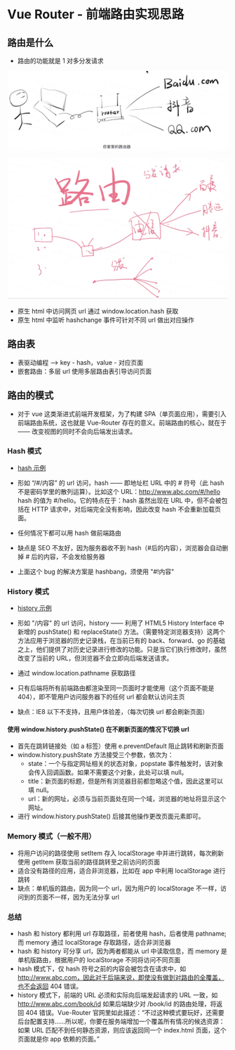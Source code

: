 # Vue Router - 前端路由实现思路

## 路由是什么

* 路由的功能就是 1 对多分发请求

![image](../images4/147/01.png)

![image](../images4/147/02.png)

* 原生 html 中访问网页 url 通过 window.location.hash 获取
* 原生 html 中监听 hashchange 事件可针对不同 url  做出对应操作

## 路由表

* 表驱动编程 --> key - hash，value - 对应页面
* 嵌套路由：多层 url 使用多层路由表引导访问页面

## 路由的模式

* 对于 vue 这类渐进式前端开发框架，为了构建 SPA（单页面应用），需要引入前端路由系统，这也就是 Vue-Router 存在的意义。前端路由的核心，就在于 —— 改变视图的同时不会向后端发出请求。

### Hash 模式

* [hash 示例](https://codesandbox.io/s/x3nxq950ko) 

* 形如 “/#/内容” 的 url 访问，hash —— 即地址栏 URL 中的 # 符号（此 hash 不是密码学里的散列运算）。比如这个 URL：http://www.abc.com/#/hello  hash 的值为 #/hello。它的特点在于：hash 虽然出现在 URL 中，但不会被包括在 HTTP 请求中，对后端完全没有影响，因此改变 hash 不会重新加载页面。
* 任何情况下都可以用 hash 做前端路由
* 缺点是 SEO 不友好，因为服务器收不到 hash（#后的内容），浏览器会自动删掉 # 后的内容，不会发给服务器
* 上面这个 bug 的解决方案是 hashbang，须使用 "#!内容"

### History 模式

* [history 示例](https://codesandbox.io/s/oqjvqm6w05) 

* 形如 "/内容" 的 url 访问，history —— 利用了 HTML5 History Interface 中新增的 pushState() 和 replaceState() 方法。（需要特定浏览器支持）这两个方法应用于浏览器的历史记录栈，在当前已有的 back、forward、go 的基础之上，他们提供了对历史记录进行修改的功能。只是当它们执行修改时，虽然改变了当前的 URL，但浏览器不会立即向后端发送请求。
* 通过 window.location.pathname 获取路径
* 只有后端将所有前端路由都渲染至同一页面时才能使用（这个页面不能是 404），即不管用户访问服务器下的任何 url 都会默认访问主页
* 缺点：IE8 以下不支持，且用户体验差，（每次切换 url 都会刷新页面）

#### 使用 window.history.pushState() 在不刷新页面的情况下切换 url

* 首先在跳转链接处（如 a 标签）使用 e.preventDefault 阻止跳转和刷新页面
* window.history.pushState  方法接受三个参数，依次为：
  * state：一个与指定网址相关的状态对象，popstate 事件触发时，该对象会传入回调函数。如果不需要这个对象，此处可以填 null。
  * title：新页面的标题，但是所有浏览器目前都忽略这个值，因此这里可以填 null。
  * url：新的网址，必须与当前页面处在同一个域，浏览器的地址将显示这个网址。
* 进行 window.history.pushState() 后接其他操作更改页面元素即可。

### Memory 模式（一般不用）

* 将用户访问的路径使用 setItem 存入 localStorage 中并进行跳转，每次刷新使用 getItem 获取当前的路径跳转至之前访问的页面
* 适合没有路径的应用，适合非浏览器，比如在 app 中利用 localStorage 进行跳转
* 缺点：单机版的路由，因为同一个 url，因为用户的 localStorage 不一样，访问到的页面不一样，因为无法分享 url

### 总结

* hash 和 history 都利用 url 存取路径，前者使用 hash，后者使用 pathname; 而 memory 通过 localStorage 存取路径，适合非浏览器
* hash 和 history 可分享 url，因为两者都能从 url 中读取信息，而 memory 是单机版路由，根据用户的 localStorage 不同将访问不同页面
* hash 模式下，仅 hash 符号之前的内容会被包含在请求中，如 http://www.abc.com，因此对于后端来说，即使没有做到对路由的全覆盖，也不会返回 404 错误。
* history 模式下，前端的 URL 必须和实际向后端发起请求的 URL 一致，如 http://www.abc.com/book/id 如果后端缺少对 /book/id 的路由处理，将返回 404 错误。Vue-Router 官网里如此描述：“不过这种模式要玩好，还需要后台配置支持……所以呢，你要在服务端增加一个覆盖所有情况的候选资源：如果 URL 匹配不到任何静态资源，则应该返回同一个 index.html 页面，这个页面就是你 app 依赖的页面。”































